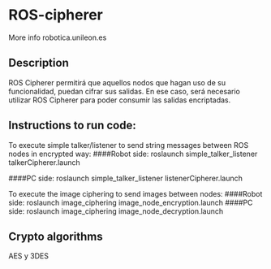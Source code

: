 ROS-cipherer
==============================

More info robotica.unileon.es

## Description
ROS Cipherer permitirá que aquellos nodos que hagan uso de su funcionalidad, puedan cifrar sus salidas. En ese caso, será necesario utilizar ROS Cipherer para poder consumir las salidas encriptadas.

## Instructions to run code:
To execute simple talker/listener to send string messages between ROS nodes in encrypted way:
####Robot side:
      roslaunch  simple_talker_listener  talkerCipherer.launch

####PC side:
      roslaunch  simple_talker_listener  listenerCipherer.launch


To execute the image ciphering to send images between nodes:
####Robot side:
       roslaunch  image_ciphering  image_node_encryption.launch
####PC side:
      roslaunch  image_ciphering  image_node_decryption.launch
     
## Crypto algorithms 
 AES y 3DES
